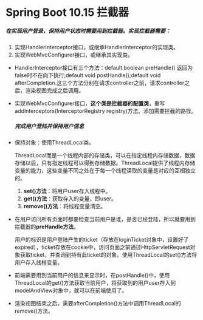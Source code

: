 # Spring Boot 10.15 拦截器

##### 	在实现用户登录，保持用户状态时需要用到拦截器。实现拦截器需要：

1. 实现HandlerInterceptor接口，或继承HandlerInterceptor的实现类。
2. 实现WebMvcConfigurer接口，或继承其实现类。

- HandlerInterceptor接口有三个方法：default boolean preHandle() 返回为false时不在向下执行;default void postHandle();default void afterCompletion.这三个方法分别在请求controller之前，请求controller之后，渲染视图完成之后调用。

- 实现WebMvcConfigurer接口，**这个类是拦截器的配置类**，重写addInterceptors(InterceptorRegistry registry)方法。添加需要拦截的路径。

  ##### 完成用户登陆并保持用户信息

- 保持对象：使用ThreadLocal类。

  ThreadLocal而是一个线程内部的存储类，可以在指定线程内存储数据，数据存储以后，只有指定线程可以得到存储数据。ThreadLocal提供了线程内存储变量的能力，这些变量不同之处在于每一个线程读取的变量是对应的互相独立的。

  1. **set()方法**：将用户user存入线程中。
  2. **get()方法**：获取存入的变量，即user。
  3. **remove()方法**：将线程变量清空。

- 在用户访问所有页面时都要检查当前用户是谁，是否已经登陆，所以就要用到拦截器的**preHandle方法**。

  用户的标识是用户登陆产生的ticket（存放在loginTicket对象中，设置好了expired），ticket存放在cookie中，访问页面之前通过HttpServletRequest对象获取ticket，并查询到持有此ticket的对象。使用ThreadLocal的set()方法将用户存入线程变量。

- 前端需要用到当前用户的信息来显示时，在postHandle()中，使用ThreadLocal的get()方法获取当前用户，将获取到的用户user存入到modelAndView对象中，就可以在前端使用了。

- 渲染视图结束之后，需要afterCompletion()方法中调用ThreadLocal的remove()方法。